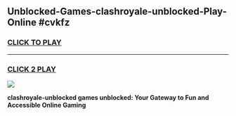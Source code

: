 
## Unblocked-Games-clashroyale-unblocked-Play-Online #cvkfz
<h3>
<a href="https://news.freeplayer.one?title=clashroyale-unblocked&ref=3">CLICK TO PLAY</a></h3>
<hr>

<h3>
<a href="https://news.freeplayer.one?title=clashroyale-unblocked&ref=3">CLICK 2 PLAY</a>
  
</h3>

<a href="https://news.freeplayer.one?title=clashroyale-unblocked&ref=3"><img src="https://clearcache.store/games.png"></a>


**clashroyale-unblocked games unblocked: Your Gateway to Fun and Accessible Online Gaming**
